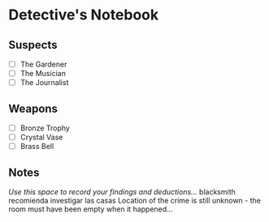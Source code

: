 # Detective's Notebook

## Suspects
- [ ] The Gardener
- [ ] The Musician
- [ ] The Journalist

## Weapons
- [ ] Bronze Trophy
- [ ] Crystal Vase
- [ ] Brass Bell

## Notes
*Use this space to record your findings and deductions...*
blacksmith recomienda investigar las casas
Location of the crime is still unknown - the room must have been empty when it happened...
